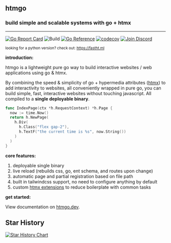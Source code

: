 ## **htmgo**

### build simple and scalable systems with go + htmx

-------
[![Go Report Card](https://goreportcard.com/badge/github.com/maddalax/htmgo)](https://goreportcard.com/report/github.com/maddalax/htmgo)
![Build](https://github.com/maddalax/htmgo/actions/workflows/run-framework-tests.yml/badge.svg)
[![Go Reference](https://pkg.go.dev/badge/github.com/maddalax/htmgo/framework@v1.0.2/h.svg)](https://htmgo.dev/docs)
[![codecov](https://codecov.io/github/maddalax/htmgo/graph/badge.svg?token=ANPD11LSGN)](https://codecov.io/github/maddalax/htmgo)
[![Join Discord](https://img.shields.io/badge/Join%20Discord-gray?style=flat&logo=discord&logoColor=white&link=https://htmgo.dev/discord)](https://htmgo.dev/discord)


<sup>looking for a python version? check out: https://fastht.ml</sup>

**introduction:**

htmgo is a lightweight pure go way to build interactive websites / web applications using go & htmx.

By combining the speed & simplicity of go + hypermedia attributes ([htmx](https://htmx.org)) to add interactivity to websites, all conveniently wrapped in pure go, you can build simple, fast, interactive websites without touching javascript. All compiled to a **single deployable binary**.

```go
func IndexPage(ctx *h.RequestContext) *h.Page {
  now := time.Now()
  return h.NewPage(
    h.Div(
      h.Class("flex gap-2"),
      h.TextF("the current time is %s", now.String())
    )
  )
}
```

**core features:**

1. deployable single binary
2. live reload (rebuilds css, go, ent schema, and routes upon change)
3. automatic page and partial registration based on file path
4. built in tailwindcss support, no need to configure anything by default
5. custom [htmx extensions](https://github.com/maddalax/htmgo/tree/b610aefa36e648b98a13823a6f8d87566120cfcc/framework/assets/js/htmxextensions) to reduce boilerplate with common tasks

**get started:**

View documentation on [htmgo.dev](https://htmgo.dev/docs).

## Star History

[![Star History Chart](https://api.star-history.com/svg?repos=maddalax/htmgo&type=Date)](https://star-history.com/#maddalax/htmgo&Date)
